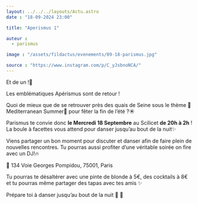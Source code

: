 ```yaml
---
layout: ../../../layouts/Actu.astro
date : "18-09-2024 23:00"

title: "Aperismus 1"

auteur :
  - parismus

image : "/assets/fildactus/evenements/09-18-parismus.jpg"

source : "https://www.instagram.com/p/C_yJsbnoNCA/"
---
```


Et de un !💙

Les emblématiques Apérismus sont de retour !

Quoi de mieux que de se retrouver près des quais de Seine sous le thème 🌊Mediterranean Summer🌊 pour fêter la fin de l’été ?☀️

Parismus te convie donc __le Mercredi 18 Septembre__ au Scilicet __de 20h à 2h__ ! La boule à facettes vous attend pour danser jusqu’au bout de la nuit✨

Viens partager un bon moment pour discuter et danser afin de faire plein de nouvelles rencontres. Tu pourras aussi profiter d’une véritable soirée on fire avec un DJ!🔥

📍 134 Voie Georges Pompidou, 75001, Paris

Tu pourras te désaltérer avec une pinte de blonde à 5€, des cocktails à 8€ et tu pourras même partager des tapas avec tes amis ✨

Prépare toi à danser jusqu’au bout de la nuit 🕺 💃